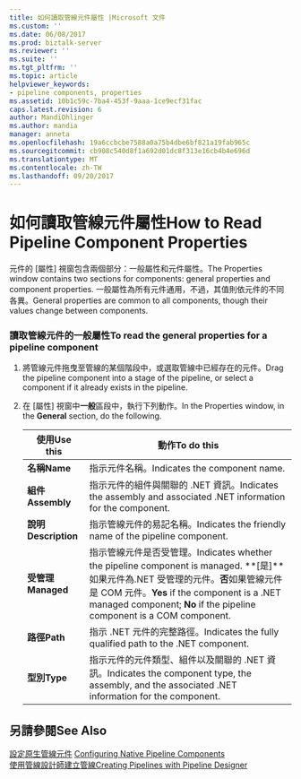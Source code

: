 ```yaml
---
title: 如何讀取管線元件屬性 |Microsoft 文件
ms.custom: ''
ms.date: 06/08/2017
ms.prod: biztalk-server
ms.reviewer: ''
ms.suite: ''
ms.tgt_pltfrm: ''
ms.topic: article
helpviewer_keywords:
- pipeline components, properties
ms.assetid: 10b1c59c-7ba4-453f-9aaa-1ce9ecf31fac
caps.latest.revision: 6
author: MandiOhlinger
ms.author: mandia
manager: anneta
ms.openlocfilehash: 19a6ccbcbe7588a0a75b4dbe6bf821a19fab965c
ms.sourcegitcommit: cb908c540d8f1a692d01dc8f313e16cb4b4e696d
ms.translationtype: MT
ms.contentlocale: zh-TW
ms.lasthandoff: 09/20/2017
---
```

# <a name="how-to-read-pipeline-component-properties"></a><span data-ttu-id="43311-102">如何讀取管線元件屬性</span><span class="sxs-lookup"><span data-stu-id="43311-102">How to Read Pipeline Component Properties</span></span>
<span data-ttu-id="43311-103">元件的 [屬性] 視窗包含兩個部分：一般屬性和元件屬性。</span><span class="sxs-lookup"><span data-stu-id="43311-103">The Properties window contains two sections for components: general properties and component properties.</span></span> <span data-ttu-id="43311-104">一般屬性為所有元件通用，不過，其值則依元件的不同各異。</span><span class="sxs-lookup"><span data-stu-id="43311-104">General properties are common to all components, though their values change between components.</span></span>  
  
### <a name="to-read-the-general-properties-for-a-pipeline-component"></a><span data-ttu-id="43311-105">讀取管線元件的一般屬性</span><span class="sxs-lookup"><span data-stu-id="43311-105">To read the general properties for a pipeline component</span></span>  
  
1.  <span data-ttu-id="43311-106">將管線元件拖曳至管線的某個階段中，或選取管線中已經存在的元件。</span><span class="sxs-lookup"><span data-stu-id="43311-106">Drag the pipeline component into a stage of the pipeline, or select a component if it already exists in the pipeline.</span></span>  
  
2.  <span data-ttu-id="43311-107">在 [屬性] 視窗中**一般**區段中，執行下列動作。</span><span class="sxs-lookup"><span data-stu-id="43311-107">In the Properties window, in the **General** section, do the following.</span></span>  
  
    |<span data-ttu-id="43311-108">使用</span><span class="sxs-lookup"><span data-stu-id="43311-108">Use this</span></span>|<span data-ttu-id="43311-109">動作</span><span class="sxs-lookup"><span data-stu-id="43311-109">To do this</span></span>|  
    |--------------|----------------|  
    |<span data-ttu-id="43311-110">**名稱**</span><span class="sxs-lookup"><span data-stu-id="43311-110">**Name**</span></span>|<span data-ttu-id="43311-111">指示元件名稱。</span><span class="sxs-lookup"><span data-stu-id="43311-111">Indicates the component name.</span></span>|  
    |<span data-ttu-id="43311-112">**組件**</span><span class="sxs-lookup"><span data-stu-id="43311-112">**Assembly**</span></span>|<span data-ttu-id="43311-113">指示元件的組件與關聯的 .NET 資訊。</span><span class="sxs-lookup"><span data-stu-id="43311-113">Indicates the assembly and associated .NET information for the component.</span></span>|  
    |<span data-ttu-id="43311-114">**說明**</span><span class="sxs-lookup"><span data-stu-id="43311-114">**Description**</span></span>|<span data-ttu-id="43311-115">指示管線元件的易記名稱。</span><span class="sxs-lookup"><span data-stu-id="43311-115">Indicates the friendly name of the pipeline component.</span></span>|  
    |<span data-ttu-id="43311-116">**受管理**</span><span class="sxs-lookup"><span data-stu-id="43311-116">**Managed**</span></span>|<span data-ttu-id="43311-117">指示管線元件是否受管理。</span><span class="sxs-lookup"><span data-stu-id="43311-117">Indicates whether the pipeline component is managed.</span></span> <span data-ttu-id="43311-118">**[是]**如果元件為.NET 受管理的元件。**否**如果管線元件是 COM 元件。</span><span class="sxs-lookup"><span data-stu-id="43311-118">**Yes** if the component is a .NET managed component; **No** if the pipeline component is a COM component.</span></span>|  
    |<span data-ttu-id="43311-119">**路徑**</span><span class="sxs-lookup"><span data-stu-id="43311-119">**Path**</span></span>|<span data-ttu-id="43311-120">指示 .NET 元件的完整路徑。</span><span class="sxs-lookup"><span data-stu-id="43311-120">Indicates the fully qualified path to the .NET component.</span></span>|  
    |<span data-ttu-id="43311-121">**型別**</span><span class="sxs-lookup"><span data-stu-id="43311-121">**Type**</span></span>|<span data-ttu-id="43311-122">指示元件的元件類型、組件以及關聯的 .NET 資訊。</span><span class="sxs-lookup"><span data-stu-id="43311-122">Indicates the component type, the assembly, and the associated .NET information for the component.</span></span>|  
  
## <a name="see-also"></a><span data-ttu-id="43311-123">另請參閱</span><span class="sxs-lookup"><span data-stu-id="43311-123">See Also</span></span>  
 <span data-ttu-id="43311-124">[設定原生管線元件](../core/configuring-native-pipeline-components.md) </span><span class="sxs-lookup"><span data-stu-id="43311-124">[Configuring Native Pipeline Components](../core/configuring-native-pipeline-components.md) </span></span>  
 [<span data-ttu-id="43311-125">使用管線設計師建立管線</span><span class="sxs-lookup"><span data-stu-id="43311-125">Creating Pipelines with Pipeline Designer</span></span>](../core/creating-pipelines-with-pipeline-designer.md)